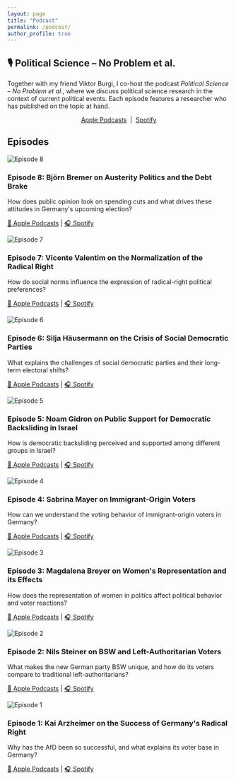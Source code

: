 ```yaml
---
layout: page
title: "Podcast"
permalink: /podcast/
author_profile: true
---
```


<h2 class="blog-section-title">🎙️ Political Science – No Problem et al.</h2>

<div class="podcast-description">
  <p>
    Together with my friend Viktor Burgi, I co-host the podcast <i>Political Science – No Problem et al.</i>, 
    where we discuss political science research in the context of current political events. 
    Each episode features a researcher who has published on the topic at hand. 
  </p>
  <p style="text-align:center;">
    <a href="https://podcasts.apple.com/de/podcast/political-science-no-problem-et-al/id1446578631" target="_blank">Apple Podcasts</a> 
    &nbsp;|&nbsp; 
    <a href="https://open.spotify.com/show/2gzMJ0JDVFMPbOLCTShgXc" target="_blank">Spotify</a>
  </p>
</div>

<h2 class="blog-section-title">Episodes</h2>

<div class="blog-container">

  <div class="blog-card">
    <img src="/images/folge8.webp" alt="Episode 8" class="blog-card-img">
    <h3>Episode 8: Björn Bremer on Austerity Politics and the Debt Brake</h3>
    <p>How does public opinion look on spending cuts and what drives these attitudes in Germany's upcoming election?</p>
    <p>
      <a href="https://podcasts.apple.com/de/podcast/political-science-no-problem-et-al/id1446578631" target="_blank">🍎 Apple Podcasts</a> | 
      <a href="https://open.spotify.com/show/2gzMJ0JDVFMPbOLCTShgXc" target="_blank">🎧 Spotify</a>
    </p>
  </div>

  <div class="blog-card">
    <img src="/images/folge7.webp" alt="Episode 7" class="blog-card-img">
    <h3>Episode 7: Vicente Valentim on the Normalization of the Radical Right</h3>
    <p>How do social norms influence the expression of radical-right political preferences?</p>
    <p>
      <a href="https://podcasts.apple.com/de/podcast/political-science-no-problem-et-al/id1446578631" target="_blank">🍎 Apple Podcasts</a> | 
      <a href="https://open.spotify.com/show/2gzMJ0JDVFMPbOLCTShgXc" target="_blank">🎧 Spotify</a>
    </p>
  </div>

  <div class="blog-card">
    <img src="/images/folge6.webp" alt="Episode 6" class="blog-card-img">
    <h3>Episode 6: Silja Häusermann on the Crisis of Social Democratic Parties</h3>
    <p>What explains the challenges of social democratic parties and their long-term electoral shifts?</p>
    <p>
      <a href="https://podcasts.apple.com/de/podcast/political-science-no-problem-et-al/id1446578631" target="_blank">🍎 Apple Podcasts</a> | 
      <a href="https://open.spotify.com/show/2gzMJ0JDVFMPbOLCTShgXc" target="_blank">🎧 Spotify</a>
    </p>
  </div>

  <div class="blog-card">
    <img src="/images/folge5.webp" alt="Episode 5" class="blog-card-img">
    <h3>Episode 5: Noam Gidron on Public Support for Democratic Backsliding in Israel</h3>
    <p>How is democratic backsliding perceived and supported among different groups in Israel?</p>
    <p>
      <a href="https://podcasts.apple.com/de/podcast/political-science-no-problem-et-al/id1446578631" target="_blank">🍎 Apple Podcasts</a> | 
      <a href="https://open.spotify.com/show/2gzMJ0JDVFMPbOLCTShgXc" target="_blank">🎧 Spotify</a>
    </p>
  </div>

  <div class="blog-card">
    <img src="/images/folge4.webp" alt="Episode 4" class="blog-card-img">
    <h3>Episode 4: Sabrina Mayer on Immigrant-Origin Voters</h3>
    <p>How can we understand the voting behavior of immigrant-origin voters in Germany?</p>
    <p>
      <a href="https://podcasts.apple.com/de/podcast/political-science-no-problem-et-al/id1446578631" target="_blank">🍎 Apple Podcasts</a> | 
      <a href="https://open.spotify.com/show/2gzMJ0JDVFMPbOLCTShgXc" target="_blank">🎧 Spotify</a>
    </p>
  </div>

  <div class="blog-card">
    <img src="/images/folge3.webp" alt="Episode 3" class="blog-card-img">
    <h3>Episode 3: Magdalena Breyer on Women's Representation and its Effects</h3>
    <p>How does the representation of women in politics affect political behavior and voter reactions?</p>
    <p>
      <a href="https://podcasts.apple.com/de/podcast/political-science-no-problem-et-al/id1446578631" target="_blank">🍎 Apple Podcasts</a> | 
      <a href="https://open.spotify.com/show/2gzMJ0JDVFMPbOLCTShgXc" target="_blank">🎧 Spotify</a>
    </p>
  </div>

  <div class="blog-card">
    <img src="/images/folge2.webp" alt="Episode 2" class="blog-card-img">
    <h3>Episode 2: Nils Steiner on BSW and Left-Authoritarian Voters</h3>
    <p>What makes the new German party BSW unique, and how do its voters compare to traditional left-authoritarians?</p>
    <p>
      <a href="https://podcasts.apple.com/de/podcast/political-science-no-problem-et-al/id1446578631" target="_blank">🍎 Apple Podcasts</a> | 
      <a href="https://open.spotify.com/show/2gzMJ0JDVFMPbOLCTShgXc" target="_blank">🎧 Spotify</a>
    </p>
  </div>

  <div class="blog-card">
    <img src="/images/folge1.webp" alt="Episode 1" class="blog-card-img">
    <h3>Episode 1: Kai Arzheimer on the Success of Germany's Radical Right</h3>
    <p>Why has the AfD been so successful, and what explains its voter base in Germany?</p>
    <p>
      <a href="https://podcasts.apple.com/de/podcast/political-science-no-problem-et-al/id1446578631" target="_blank">🍎 Apple Podcasts</a> | 
      <a href="https://open.spotify.com/show/2gzMJ0JDVFMPbOLCTShgXc" target="_blank">🎧 Spotify</a>
    </p>
  </div>

</div>

